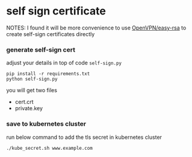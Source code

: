 # self sign certificate 

NOTES: I found it will be more convenience to use [OpenVPN/easy-rsa](https://github.com/OpenVPN/easy-rsa) to create self-sign certificates directly

### generate self-sign cert
adjust your details in top of code `self-sign.py`

```
pip install -r requirements.txt
python self-sign.py
```

you will get two files

- cert.crt
- private.key

### save to kubernetes cluster

run below command to add the tls secret in kubernetes cluster
```
./kube_secret.sh www.example.com
```
